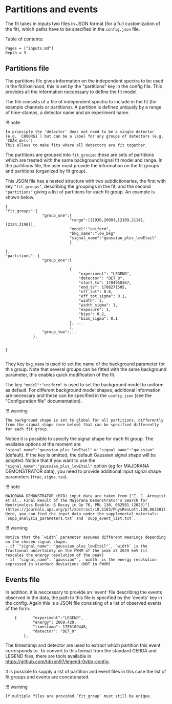 # Partitions and events

The fit takes in inputs two files in JSON format (for a full customization of the fit), which paths have to be specified in the `config.json` file.

Table of contents:

```@contents
Pages = ["inputs.md"]
Depth = 3
```


## Partitions file
The partitions file gives information on the independent spectra to be used in the fit/likelihood, this is set by the "partitions" key in the config file. 
This provides all the information neccessary to define the fit model.

The file consists of a file of independent spectra to include in the fit (for example channels or partitions). 
A partition is defined uniquely by a range of time-stamps, a detector name and an experiment name. 

!!! note

    In principle the 'detector' does not need to be a single detector (e.g. `C000RG1`) but can be a label for any groups of detectors (e.g. `COAX_dets`). 
    This allows to make fits where all detectors are fit together.

The partitions are grouped into `fit_groups`: these are sets of partitions which are treated with the same background/signal fit model and range.
In the partitions file, the user must provide the information on the fit groups and partitions (organized by fit group). 

This JSON file has a nested structure with two subdictionaries, the first with key `"fit_groups"`, describing the groupings in the fit, and the second `"partitions"` giving a list of partitions for each fit group.
An example is shown below.
```
{
"fit_groups":{
                "group_one":{
                            "range":[[1930,2099],[2109,2114],[2124,2190]],
                            "model":"uniform",
                            "bkg_name":"low_bkg"
                            "signal_name":"gaussian_plus_lowEtail"
                            }

},
"partitions": {
                "group_one":[

                            {  
                                "experiment": "LEGEND",
                                "detector": "DET_0",
                                "start_ts": 1704950367,
                                "end_ts": 1708271505,
                                "eff_tot": 0.6,
                                "eff_tot_sigma": 0.1,
                                "width": 3,
                                "width_sigma": 1,
                                "exposure": 1,
                                "bias": 0.2,
                                "bias_sigma": 0.1
                            }, ...
                            ],
                "group_two":...
            },


}
            
```
They key `bkg_name` is used to set the name of the background parameter for this group.
Note that several groups can be fitted with the same background parameter, this enables quick modification of the fit.

The key `"model":"uniform"` is used to set the background model to uniform as default.
For different background model shapes, additional information are necessary and these can be specified in the `config.json` (see the "Configuration file" documentation).

!!! warning

    The background shape is set to global for all partitions, differently from the signal shape (see below) that can be specified differently for each fit group.

Notice it is possible to specify the signal shape for each fit group. 
The available options at the moment are `"signal_name":"gaussian_plus_lowEtail"` or `"signal_name":"gaussian"` (default).
If the key is omitted, the default Gaussian signal shape will be adopted.
Notice that if you want to use the `"signal_name":"gaussian_plus_lowEtail"` option (eg for MAJORANA DEMONSTRATOR data), you need to provide additional input signal shape parameters (`frac`, `sigma`, `tau`). 

!!! note

    MAJORANA DEMONSTRATOR (MJD) input data are taken from ["I. J. Arnquist et al., Final Result of the Majorana Demonstrator’s Search for Neutrinoless Double- β Decay in Ge 76, PRL 130, 062501 (2023)"](https://journals.aps.org/prl/abstract/10.1103/PhysRevLett.130.062501). 
    Here, you can find the input data under the supplemental materials: `supp_analysis_parameters.txt` and `supp_event_list.txt`.



!!! warning

    Notice that the `width` parameter assumes different meanings depending on the chosen signal shape:
    - if `"signal_name": "gaussian_plus_lowEtail"`, `width` is the fractional uncertainty on the FWHM of the peak at 2039 keV (it rescales the energy resolution of the peak)
    - if `"signal_name": "gaussian"`, `width` is the energy resolution expressed in standard deviations (NOT in FWHM)


## Events file
In addition, it is neccessary to provide an 'event' file describing the events observed in the data, the path to this file is specified by the 'events' key in the config. Again this is a JSON file consisting of a list of observed events of the form.
 
```
    {       "experiment":"LEGEND",
            "energy": 2069.420,
            "timestamp": 1755109448,
            "detector": "DET_0"
        },
```
The timestamp and detector are used to extract which partition this event corresponds to.
To convert to this format from the standard GERDA and LEGEND files, there are tools available in https://github.com/tdixon97/legend-0vbb-config.

It is possible to supply a list of partition and event files in this case the list of fit groups and events are concatenated.

!!! warning

    If multiple files are provided `fit_group` must still be unique.
    
